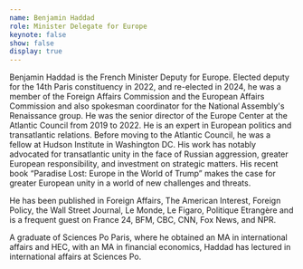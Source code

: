 ```yaml
---
name: Benjamin Haddad
role: Minister Delegate for Europe
keynote: false
show: false
display: true
---
```


Benjamin Haddad is the French Minister Deputy for Europe. Elected deputy for the 14th Paris constituency in 2022, and re-elected in 2024, he was a member of the Foreign Affairs Commission and the European Affairs Commission and also spokesman coordinator for the National Assembly's Renaissance group. He was the senior director of the Europe Center at the Atlantic Council from 2019 to 2022. He is an expert in European politics and transatlantic relations. Before moving to the Atlantic Council, he was a fellow at Hudson Institute in Washington DC. His work has notably advocated for transatlantic unity in the face of Russian aggression, greater European responsibility, and investment on strategic matters. His recent book “Paradise Lost: Europe in the World of Trump” makes the case for greater European unity in a world of new challenges and threats.

He has been published in Foreign Affairs, The American Interest, Foreign Policy, the Wall Street Journal, Le Monde, Le Figaro, Politique Etrangère and is a frequent guest on France 24, BFM, CBC, CNN, Fox News, and NPR.

A graduate of Sciences Po Paris, where he obtained an MA in international affairs and HEC, with an MA in financial economics, Haddad has lectured in international affairs at Sciences Po.
